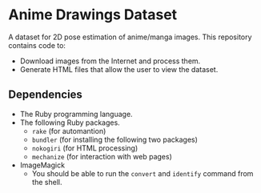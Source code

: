 Anime Drawings Dataset
======================

A dataset for 2D pose estimation of anime/manga images.  This repository contains code to:

  * Download images from the Internet and process them.
  * Generate HTML files that allow the user to view the dataset.

Dependencies
------------

  * The Ruby programming language.
  * The following Ruby packages.
    * `rake` (for automantion)
    * `bundler` (for installing the following two packages)
    * `nokogiri` (for HTML processing)
    * `mechanize` (for interaction with web pages)
  * ImageMagick
    * You should be able to run the `convert` and `identify` command from the shell.
